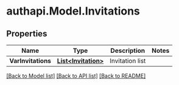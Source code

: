 # authapi.Model.Invitations

## Properties

Name | Type | Description | Notes
------------ | ------------- | ------------- | -------------
**VarInvitations** | [**List&lt;Invitation&gt;**](Invitation.md) | Invitation list | 

[[Back to Model list]](../README.md#documentation-for-models) [[Back to API list]](../README.md#documentation-for-api-endpoints) [[Back to README]](../README.md)

